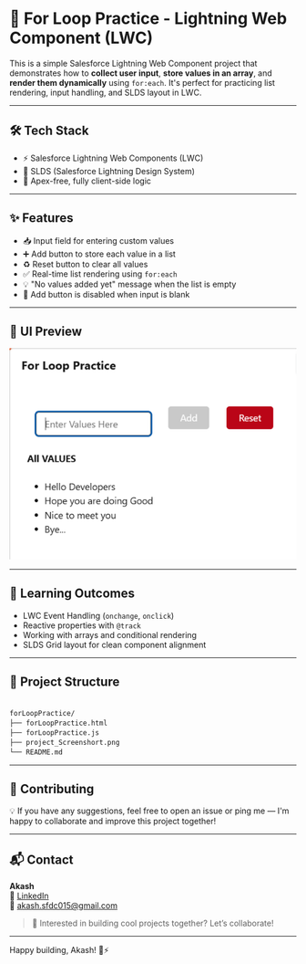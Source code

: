 # 🔁 For Loop Practice - Lightning Web Component (LWC)

This is a simple Salesforce Lightning Web Component project that demonstrates how to **collect user input**, **store values in an array**, and **render them dynamically** using `for:each`. It's perfect for practicing list rendering, input handling, and SLDS layout in LWC.

---

## 🛠️ Tech Stack 

- ⚡ Salesforce Lightning Web Components (LWC)   
- 💅 SLDS (Salesforce Lightning Design System)     
- 🚀 Apex-free, fully client-side logic          
 
---      
    
## ✨ Features           
         
- 📥 Input field for entering custom values    
- ➕ Add button to store each value in a list  
- ♻️ Reset button to clear all values
- ✅ Real-time list rendering using `for:each`    
- 💡 "No values added yet" message when the list is empty  
- 🚫 Add button is disabled when input is blank

---

## 📸 UI Preview 

![Login](project_Screenshort.png)

---

## 🧠 Learning Outcomes

- LWC Event Handling (`onchange`, `onclick`)
- Reactive properties with `@track`
- Working with arrays and conditional rendering
- SLDS Grid layout for clean component alignment

---

## 📂 Project Structure

```bash

forLoopPractice/
├── forLoopPractice.html      
├── forLoopPractice.js       
├── project_Screenshort.png   
└── README.md                

```
---

## 🙌 Contributing

💡 If you have any suggestions, feel free to open an issue or ping me — I'm happy to collaborate and improve this project together!

---
 
## 📬 Contact

**Akash**  
🔗 [LinkedIn](https://www.linkedin.com)  
📧 akash.sfdc015@gmail.com  

> 🚀 Interested in building cool projects together? Let’s collaborate!

---

Happy building, Akash! 💙⚡

